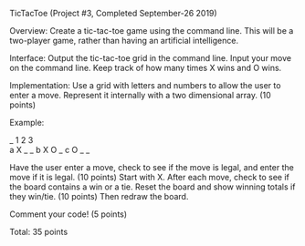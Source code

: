 TicTacToe (Project #3, Completed September-26 2019)

Overview:  Create a tic-tac-toe game using the command line. This will be a two-player game, rather than having an artificial intelligence.

 

Interface:  Output the tic-tac-toe grid in the command line.  Input your move on the command line.  Keep track of how many times X wins and O wins.

 

Implementation:  Use a grid with letters and numbers to allow the user to enter a move.  Represent it internally with a two dimensional array. (10 points)

 

Example:

_ 1	2	3  
a	X _ _
b	X	O _
c	O	_	_
 

Have the user enter a move, check to see if the move is legal, and enter the move if it is legal.  (10 points)  Start with X.  After each move, check to see if the board contains a win or a tie.  Reset the board and show winning totals if they win/tie.  (10 points)  Then redraw the board.

 

Comment your code! (5 points)

 

Total: 35 points
